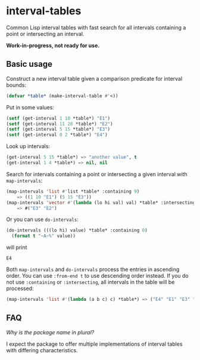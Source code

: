 # interval-tables
Common Lisp interval tables with fast search for all intervals containing a point or intersecting an interval.

**Work-in-progress, not ready for use.**


## Basic usage

Construct a new interval table given a comparison predicate for interval bounds:

```lisp
(defvar *table* (make-interval-table #'<))
```

Put in some values:

```lisp
(setf (get-interval 1 10 *table*) "E1")
(setf (get-interval 11 20 *table*) "E2")
(setf (get-interval 5 15 *table*) "E3")
(setf (get-interval 0 2 *table*) "E4")
```

Look up intervals:

```lisp
(get-interval 5 15 *table*) => "another value", t
(get-interval 1 4 *table*) => nil, nil
```

Search for intervals containing a point or intersecting a given interval with `map-intervals`:

```lisp
(map-intervals 'list #'list *table* :containing 9)
    => ((1 10 "E1") (5 15 "E3"))
(map-intervals 'vector #'(lambda (lo hi val) val) *table* :intersecting '(13 50))
    => #("E3" "E2")
```

Or you can use `do-intervals`:

```lisp
(do-intervals (((lo hi) value) *table* :containing 0)
  (format t "~A~%" value))
```
will print
```
E4
```

Both `map-intervals` and `do-intervals` process the entries in ascending order.
You can use `:from-end t` to use descending order instead.
If you do not use `:containing` or `:intersecting`, all intervals in the table will be processed:

```lisp
(map-intervals 'list #'(lambda (a b c) c) *table*) => ("E4" "E1" "E3" "E2")
```

## FAQ

*Why is the package name in plural?*

I expect the package to offer multiple implementations of interval tables with differing
characteristics.
